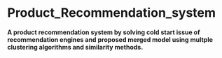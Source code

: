 # Product_Recommendation_system
**A product recommendation system by solving cold start issue of recommendation engines and proposed merged model using multple clustering algorithms and similarity methods.**
